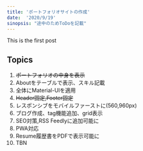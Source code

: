 ```yaml
---
title: 'ポートフォリオサイトの作成'
date:  '2020/9/19'
sinopsis: "途中のためToDoを記載"
---
```

This is the first post

## Topics

1. ~~ポートフォリオの中身を表示~~
2. Aboutをテーブルで表示、スキル記載
3. 全体にMaterial-UIを適用
4. ~~Header固定,Footer固定~~
5. レスポンシブをモバイルファーストに(560,960px)
6. ブログ作成、tag機能追加、grid表示
7. SEO対策,RSS Feedlyに追加可能に
8. PWA対応
9. Resume履歴書をPDFで表示可能に
10. TBN
